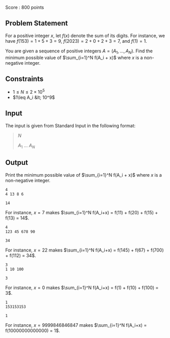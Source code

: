 Score : $800$ points

## Problem Statement

For a positive integer $x$, let $f(x)$ denote the sum of its digits. For instance, we have $f(153) = 1 + 5 + 3 = 9$, $f(2023) = 2 + 0 + 2 + 3 = 7$, and $f(1) = 1$.

You are given a sequence of positive integers $A = (A_1, \ldots, A_N)$. Find the minimum possible value of $\sum_{i=1}^N f(A_i + x)$ where $x$ is a non-negative integer.

## Constraints

- $1\leq N\leq 2\times 10^5$
- $1\leq A_i &lt; 10^9$

## Input

The input is given from Standard Input in the following format:

> $N$
> 
> $A_1$ $\ldots$ $A_N$

## Output

Print the minimum possible value of $\sum_{i=1}^N f(A_i + x)$ where $x$ is a non-negative integer.

```input1
4
4 13 8 6
```

```output1
14
```

For instance, $x = 7$ makes $\sum_{i=1}^N f(A_i+x) = f(11) + f(20) + f(15) + f(13) = 14$.

```input2
4
123 45 678 90
```

```output2
34
```

For instance, $x = 22$ makes $\sum_{i=1}^N f(A_i+x) = f(145) + f(67) + f(700) + f(112) = 34$.

```input3
3
1 10 100
```

```output3
3
```

For instance, $x = 0$ makes $\sum_{i=1}^N f(A_i+x) = f(1) + f(10) + f(100) = 3$.

```input4
1
153153153
```

```output4
1
```

For instance,  $x = 9999846846847$ makes $\sum_{i=1}^N f(A_i+x) = f(10000000000000) = 1$.